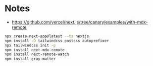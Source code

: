 # Notes

- https://github.com/vercel/next.js/tree/canary/examples/with-mdx-remote

```bash
npx create-next-app@latest --ts nextjs
npm install -D tailwindcss postcss autoprefixer
npx tailwindcss init -p
npm install next-mdx-remote
npm install next-remote-watch
npm install gray-matter
```
